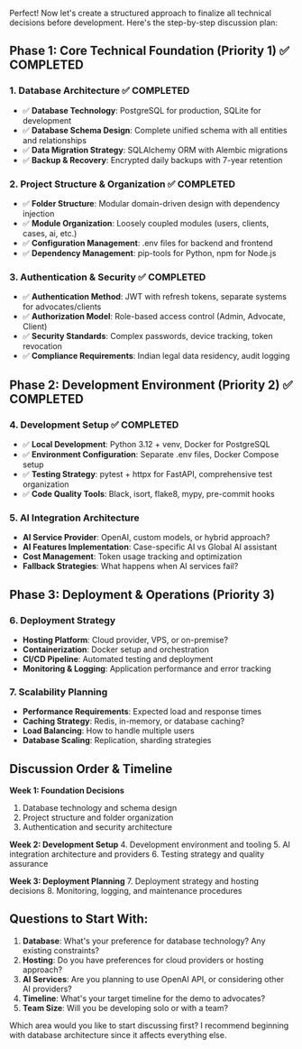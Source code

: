 Perfect! Now let's create a structured approach to finalize all technical decisions before development. Here's the step-by-step discussion plan:

## Phase 1: Core Technical Foundation (Priority 1) ✅ COMPLETED

### 1. Database Architecture ✅ COMPLETED

- ✅ __Database Technology__: PostgreSQL for production, SQLite for development
- ✅ __Database Schema Design__: Complete unified schema with all entities and relationships
- ✅ __Data Migration Strategy__: SQLAlchemy ORM with Alembic migrations
- ✅ __Backup & Recovery__: Encrypted daily backups with 7-year retention

### 2. Project Structure & Organization ✅ COMPLETED

- ✅ __Folder Structure__: Modular domain-driven design with dependency injection
- ✅ __Module Organization__: Loosely coupled modules (users, clients, cases, ai, etc.)
- ✅ __Configuration Management__: .env files for backend and frontend
- ✅ __Dependency Management__: pip-tools for Python, npm for Node.js

### 3. Authentication & Security ✅ COMPLETED

- ✅ __Authentication Method__: JWT with refresh tokens, separate systems for advocates/clients
- ✅ __Authorization Model__: Role-based access control (Admin, Advocate, Client)
- ✅ __Security Standards__: Complex passwords, device tracking, token revocation
- ✅ __Compliance Requirements__: Indian legal data residency, audit logging

## Phase 2: Development Environment (Priority 2) ✅ COMPLETED

### 4. Development Setup ✅ COMPLETED

- ✅ __Local Development__: Python 3.12 + venv, Docker for PostgreSQL
- ✅ __Environment Configuration__: Separate .env files, Docker Compose setup
- ✅ __Testing Strategy__: pytest + httpx for FastAPI, comprehensive test organization
- ✅ __Code Quality Tools__: Black, isort, flake8, mypy, pre-commit hooks

### 5. AI Integration Architecture

- __AI Service Provider__: OpenAI, custom models, or hybrid approach?
- __AI Features Implementation__: Case-specific AI vs Global AI assistant
- __Cost Management__: Token usage tracking and optimization
- __Fallback Strategies__: What happens when AI services fail?

## Phase 3: Deployment & Operations (Priority 3)

### 6. Deployment Strategy

- __Hosting Platform__: Cloud provider, VPS, or on-premise?
- __Containerization__: Docker setup and orchestration
- __CI/CD Pipeline__: Automated testing and deployment
- __Monitoring & Logging__: Application performance and error tracking

### 7. Scalability Planning

- __Performance Requirements__: Expected load and response times
- __Caching Strategy__: Redis, in-memory, or database caching?
- __Load Balancing__: How to handle multiple users
- __Database Scaling__: Replication, sharding strategies

## Discussion Order & Timeline

__Week 1: Foundation Decisions__

1. Database technology and schema design
2. Project structure and folder organization
3. Authentication and security architecture

__Week 2: Development Setup__ 4. Development environment and tooling 5. AI integration architecture and providers 6. Testing strategy and quality assurance

__Week 3: Deployment Planning__ 7. Deployment strategy and hosting decisions 8. Monitoring, logging, and maintenance procedures

## Questions to Start With:

1. __Database__: What's your preference for database technology? Any existing constraints?
2. __Hosting__: Do you have preferences for cloud providers or hosting approach?
3. __AI Services__: Are you planning to use OpenAI API, or considering other AI providers?
4. __Timeline__: What's your target timeline for the demo to advocates?
5. __Team Size__: Will you be developing solo or with a team?

Which area would you like to start discussing first? I recommend beginning with database architecture since it affects everything else.
